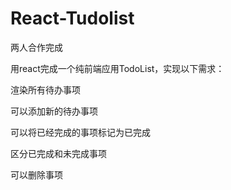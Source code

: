 # React-Tudolist

两人合作完成

用react完成一个纯前端应用TodoList，实现以下需求：

  渲染所有待办事项

  可以添加新的待办事项

  可以将已经完成的事项标记为已完成

  区分已完成和未完成事项

  可以删除事项


